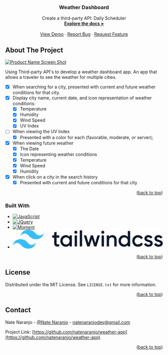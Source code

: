 <div id="top"></div>

<!-- PROJECT LOGO -->
<br />
<div align="center">

<h3 align="center">Weather Dashboard</h3>


  <p align="center">
    Create a third-party API: Daily Scheduler
    <br />
    <a href="https://github.com/natenaranjo/weather-app"><strong>Explore the docs »</strong></a>
    <br />
    <br />
    <a href="https://natenaranjo.github.io/weather-app/">View Demo</a>
    ·
    <a href="https://github.com/natenaranjo/weather-app/issues">Report Bug</a>
    ·
    <a href="https://github.com/natenaranjo/weather-app/issues">Request Feature</a>
  </p>
</div>

<!-- ABOUT THE PROJECT -->
## About The Project

[![Product Name Screen Shot][product-screenshot]](https://example.com)

Using Third-party API's to develop a weather dashboard app.  An app that allows a traveler to see the weather for multiple cities.
* [x] When searching for a city, presented with current and future weather conditions for that city.
* [x] Display city name, current date, and icon representation of weather conditions:
    * [x] Temperature
    * [x] Humidity
    * [x] Wind Speed
    * [x] UV Index
* [ ] When viewing the UV Index
    * [x] Presented with a color for each (favorable, moderate, or server);
* [x] When viewing future weather
    * [x] The Date
    * [x] Icon representing weather conditions
    * [x] Temperature
    * [x] Wind Speed
    * [x] Humidity
* [x] When click on a city in the search history
    * [x] Presented with current and future conditions for that city

<p align="right">(<a href="#top">back to top</a>)</p>



### Built With

* [![JavaScript][JavaScript.js]][JavaScript-url]
* [![JQuery][JQuery.com]][JQuery-url]
* [![Moment][Moment.js]][Moment-url]
* [![Tailwindcss][Tailwindcss.com]][Tailwindcss-url]

<p align="right">(<a href="#top">back to top</a>)</p>

<!-- LICENSE -->
## License

Distributed under the MIT License. See `LICENSE.txt` for more information.

<p align="right">(<a href="#top">back to top</a>)</p>



<!-- CONTACT -->
## Contact

Nate Naranjo - [@Nate Naranjo](https://twitter.com/rezzingonweb3) - natenaranjodev@gmail.com

Project Link: [https://github.com/natenaranjo/weather-app](https://github.com/natenaranjo/weather-app)

<p align="right">(<a href="#top">back to top</a>)</p>

[product-screenshot]: ../assets/img/screenshot.png
[JavaScript.js]: https://img.shields.io/badge/javascript-%23323330.svg?style=for-the-badge&logo=javascript&logoColor=%23F7DF1E
[JavaScript-url]: https://www.javascript.com/
[Tailwindcss.com]: https://github.com/devicons/devicon/blob/master/icons/tailwindcss/tailwindcss-original-wordmark.svg
[Tailwindcss-url]: https://tailwindcss.com
[JQuery.com]: https://img.shields.io/badge/jquery-%230769AD.svg?style=for-the-badge&logo=jquery&logoColor=white
[JQuery-url]: https://jquer.com
[Moment.js]: https://img.shields.io/badge/Moment-%292929AD.svg?style=for-the-badge&logo=Moment&logoColor=white
[Moment-url]: https://momentjs.com/
